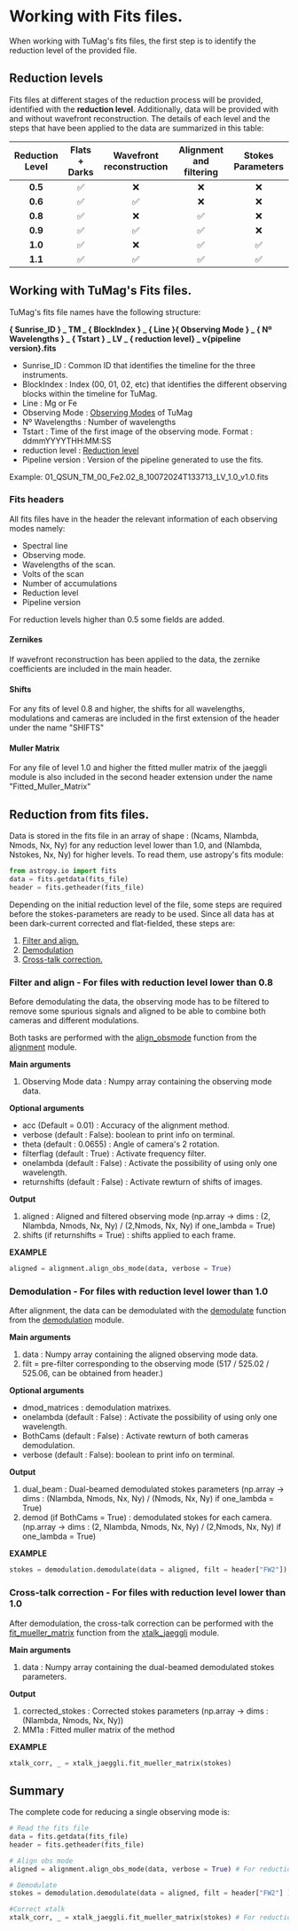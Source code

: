 # Working with Fits files. 

When working with TuMag's fits files, the first step is to identify the reduction level of the provided file. 

## Reduction levels

Fits files at different stages of the reduction process will be provided, identified with the **reduction level**. Additionally, data will be provided with and without wavefront reconstruction. The details of each level and the steps that have been applied to the data are summarized in this table: 

| Reduction Level | Flats + Darks | Wavefront reconstruction | Alignment and filtering | Stokes Parameters |
|:-:|:-:|:-:|:-:|:-:|
| **0.5** | :white_check_mark: | :x: | :x: | :x: |
| **0.6** | :white_check_mark: | :white_check_mark: | :x: | :x: |
| **0.8** | :white_check_mark: | :x: | :white_check_mark: | :x: |
| **0.9** | :white_check_mark: | :white_check_mark: | :white_check_mark: | :x: |
| **1.0** | :white_check_mark: | :x: | :white_check_mark: | :white_check_mark: |
| **1.1** | :white_check_mark: | :white_check_mark: | :white_check_mark: | :white_check_mark: |

## Working with TuMag's Fits files. 

TuMag's fits file names have the following structure: 

**{ Sunrise_ID } _ TM _ { BlockIndex } _ { Line }{ Observing Mode } _ { Nº Wavelengths } _ { Tstart } _ LV _ { reduction level} _ v{pipeline version}.fits**

 - Sunrise_ID : Common ID that identifies the timeline for the three instruments.
 - BlockIndex : Index (00, 01, 02, etc) that identifies the different observing blocks within the timeline for TuMag. 
 - Line : Mg or Fe
 - Observing Mode : [Observing Modes](../README.md#observation-modes-om) of TuMag
 - Nº Wavelengths : Number of wavelengths
 - Tstart : Time of the first image of the observing mode. Format : ddmmYYYYTHH:MM:SS 
 - reduction level : [Reduction level](./TuMags_reduction_guide.md#reduction-levels)
 - Pipeline version : Version of the pipeline generated to use the fits. 

Example: 01_QSUN_TM_00_Fe2.02_8_10072024T133713_LV_1.0_v1.0.fits

### Fits headers

All fits files have in the header the relevant information of each observing modes namely:
 - Spectral line
 - Observing mode.
 - Wavelengths of the scan.
 - Volts of the scan
 - Number of accumulations
 - Reduction level 
 - Pipeline version 

For reduction levels higher than 0.5 some fields are added. 

#### Zernikes 
If wavefront reconstruction has been applied to the data, the zernike coefficients are included in the main header. 

#### Shifts
For any fits of level 0.8 and higher, the shifts for all wavelengths, modulations and cameras are included in the first extension of the header under the name "SHIFTS"

#### Muller Matrix
For any file of level 1.0 and higher the fitted muller matrix of the jaeggli module is also included in the second header extension under the name "Fitted_Muller_Matrix"

## Reduction from fits files. 

Data is stored in the fits file in an array of shape : (Ncams, Nlambda, Nmods, Nx, Ny) for any reduction level lower than 1.0, and (Nlambda, Nstokes, Nx, Ny) for higher levels. To read them, use astropy's fits module:

```python
from astropy.io import fits
data = fits.getdata(fits_file)
header = fits.getheader(fits_file)
```

Depending on the initial reduction level of the file, some steps are required before the stokes-parameters are ready to be used. Since all data has at been dark-current corrected and flat-fielded, these steps are: 
 1. [Filter and align.](#filter-and-align---for-files-with-reduction-level-lower-than-08) 
 2. [Demodulation](#demodulation)
 3. [Cross-talk correction.](#cross-talk-correction) 


### Filter and align - For files with reduction level lower than 0.8

Before demodulating the data, the observing mode has to be filtered to remove some spurious signals and aligned to be able to combine both cameras and different modulations. 

Both tasks are performed with the [align_obsmode](../alignment.py#L291) function from the [alignment](../alignment.py) module.

**Main arguments**
 1. Observing Mode data : Numpy array containing the observing mode data.

**Optional arguments**
 - acc (Default = 0.01) : Accuracy of the alignment method.
 - verbose (default : False): boolean to print info on terminal. 
 - theta (default : 0.0655) : Angle of camera's 2 rotation. 
 - filterflag (default : True) : Activate frequency filter. 
 - onelambda (default : False) : Activate the possibility of using only one wavelength. 
 - returnshifts (default : False) : Activate rewturn of shifts of images.  

**Output**
 1. aligned : Aligned and filtered observing mode (np.array -> dims : (2, Nlambda, Nmods, Nx, Ny) / (2,Nmods, Nx, Ny) if one_lambda = True)
 2. shifts (if returnshifts = True) : shifts applied to each frame. 

**EXAMPLE**
```python
aligned = alignment.align_obs_mode(data, verbose = True)
```

### Demodulation - For files with reduction level lower than 1.0

After alignment, the data can be demodulated with the [demodulate](../demodulation.py#96) function from the [demodulation](../demodulation.py) module.

**Main arguments**
 1. data : Numpy array containing the aligned observing mode data. 
 2. filt = pre-filter corresponding to the observing mode (517 / 525.02 / 525.06, can be obtained from header.) 

**Optional arguments**
 - dmod_matrices : demodulation matrixes.
 - onelambda (default : False) : Activate the possibility of using only one wavelength. 
 - BothCams (default : False) : Activate rewturn of both cameras demodulation.
 - verbose (default : False): boolean to print info on terminal.  

**Output**
 1. dual_beam : Dual-beamed demodulated stokes parameters (np.array -> dims : (Nlambda, Nmods, Nx, Ny) / (Nmods, Nx, Ny) if one_lambda = True)
 2. demod (if BothCams = True) : demodulated stokes for each camera. (np.array -> dims : (2, Nlambda, Nmods, Nx, Ny) / (2,Nmods, Nx, Ny) if one_lambda = True)
    

**EXAMPLE**
```python
stokes = demodulation.demodulate(data = aligned, filt = header["FW2"])
```
### Cross-talk correction - For files with reduction level lower than 1.0 

After demodulation, the cross-talk correction can be performed with the [fit_mueller_matrix](../xtalk_jaeggli.py#L131) function from the [xtalk_jaeggli](../xtalk_jaeggli.py) module.


**Main arguments**
 1. data : Numpy array containing the dual-beamed demodulated stokes parameters. 

**Output**
 1. corrected_stokes : Corrected stokes parameters (np.array -> dims : (Nlambda, Nmods, Nx, Ny))
 2. MM1a : Fitted muller matrix of the method

**EXAMPLE**
```python
xtalk_corr, _ = xtalk_jaeggli.fit_mueller_matrix(stokes)
```

## Summary 

The complete code for reducing a single observing mode is:

```python
# Read the fits file
data = fits.getdata(fits_file)
header = fits.getheader(fits_file)

# Align obs mode
aligned = alignment.align_obs_mode(data, verbose = True) # For reduction level < 0.8

# Demodulate
stokes = demodulation.demodulate(data = aligned, filt = header["FW2"] )  # For reduction level < 1.0

#Correct xtalk
xtalk_corr, _ = xtalk_jaeggli.fit_mueller_matrix(stokes) # For reduction level < 1.0
```
